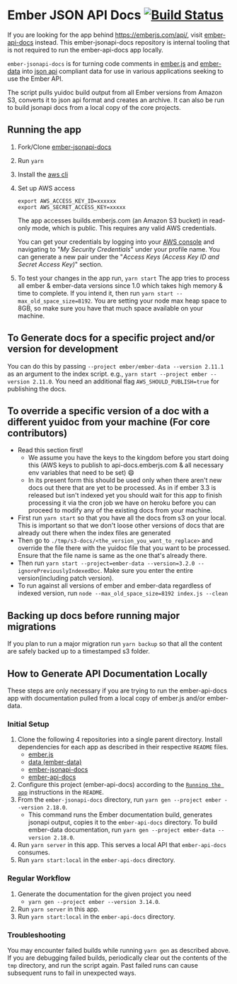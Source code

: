 # Ember JSON API Docs [![Build Status](https://travis-ci.org/ember-learn/ember-jsonapi-docs.svg?branch=master)](https://travis-ci.org/ember-learn/ember-jsonapi-docs)

If you are looking for the app behind https://emberjs.com/api/, visit
[ember-api-docs](https://github.com/ember-learn/ember-api-docs) instead. This ember-jsonapi-docs
repository is internal tooling that is not required to run the ember-api-docs app locally.

`ember-jsonapi-docs` is for turning code comments in [ember.js](https://github.com/emberjs/ember.js) and [ember-data](https://github.com/emberjs/data) into
[json api](http://jsonapi.org/) compliant data for use in various applications seeking to use the Ember API.

The script pulls yuidoc build output from all Ember versions from Amazon S3, converts it to json api format and creates an archive. It can also be run to build jsonapi docs from a local copy of the core projects.

## Running the app

1. Fork/Clone [ember-jsonapi-docs](https://github.com/ember-learn/ember-jsonapi-docs)
1. Run `yarn`
1. Install the [aws cli](https://docs.aws.amazon.com/cli/latest/userguide/cli-chap-install.html)
1. Set up AWS access

   ```shell
   export AWS_ACCESS_KEY_ID=xxxxxx
   export AWS_SECRET_ACCESS_KEY=xxxxx
   ```

   The app accesses builds.emberjs.com (an Amazon S3 bucket) in read-only mode, which is public. This requires any valid AWS credentials.

   You can get your credentials by logging into your [AWS console](https://console.aws.amazon.com) and navigating to "_My Security Credentials_" under your profile name. You can generate a new pair under the "_Access Keys (Access Key ID and Secret Access Key)_" section.

1. To test your changes in the app run,
   `yarn start`
   The app tries to process all ember & ember-data versions since 1.0 which takes high memory & time to complete. If you intend it, then run `yarn start --max_old_space_size=8192`.
   You are setting your node max heap space to 8GB, so make sure you have that much space available on your machine.

## To Generate docs for a specific project and/or version for development

You can do this by passing `--project ember/ember-data --version 2.11.1` as an argument to the index script. e.g., `yarn start --project ember --version 2.11.0`.
You need an additional flag `AWS_SHOULD_PUBLISH=true` for publishing the docs.

## To override a specific version of a doc with a different yuidoc from your machine (For core contributors)

- Read this section first!
  - We assume you have the keys to the kingdom before you start doing this (AWS keys to publish to api-docs.emberjs.com & all necessary env variables that need to be set) 😄
  - In its present form this should be used only when there aren't new docs out there that are yet to be processed. As in if ember 3.3 is released but isn't indexed yet you should wait for this app to finish processing it via the cron job we have on heroku before you can proceed to modify any of the existing docs from your machine.
- First run `yarn start` so that you have all the docs from s3 on your local. This is important so that we don't loose other versions of docs that are already out there when the index files are generated
- Then go to `./tmp/s3-docs/<the_version_you_want_to_replace>` and override the file there with the yuidoc file that you want to be processed. Ensure that the file name is same as the one that's already there.
- Then run `yarn start --project=ember-data --version=3.2.0 --ignorePreviouslyIndexedDoc`. Make sure you enter the entire version(including patch version).
- To run against all versions of ember and ember-data regardless of indexed version, run `node --max_old_space_size=8192 index.js --clean`

## Backing up docs before running major migrations

If you plan to run a major migration run `yarn backup` so that all the content are safely backed up to a timestamped s3 folder.

## How to Generate API Documentation Locally

These steps are only necessary if you are trying to run the ember-api-docs
app with documentation pulled from a local copy of ember.js and/or ember-data.


### Initial Setup

1. Clone the following 4 repositories into a single parent directory. Install dependencies for each app as described in their respective `README` files.
   - [ember.js](https://github.com/emberjs/ember.js)
   - [data (ember-data)](https://github.com/emberjs/data)
   - [ember-jsonapi-docs](https://github.com/ember-learn/ember-jsonapi-docs)
   - [ember-api-docs](https://github.com/ember-learn/ember-api-docs)
1. Configure this project (ember-api-docs) according to the [`Running the app`](README.md#running-the-app) instructions in the `README`.
1. From the `ember-jsonapi-docs` directory, run `yarn gen --project ember --version 2.18.0`.
    - This command runs the Ember documentation build, generates jsonapi output, copies it to the `ember-api-docs` directory. To build ember-data documentation, run `yarn gen --project ember-data --version 2.18.0`.
1. Run `yarn server` in this app. This serves a local API that `ember-api-docs` consumes.
1. Run `yarn start:local` in the `ember-api-docs` directory.

### Regular Workflow

1. Generate the documentation for the given project you need
    - `yarn gen --project ember --version 3.14.0`.
1. Run `yarn server` in this app.
1. Run `yarn start:local` in the `ember-api-docs` directory.

### Troubleshooting

You may encounter failed builds while running `yarn gen` as described above.
If you are debugging failed builds, periodically clear out the contents of the `tmp` directory, and run the script again. Past failed runs can cause subsequent runs to fail in unexpected ways.

